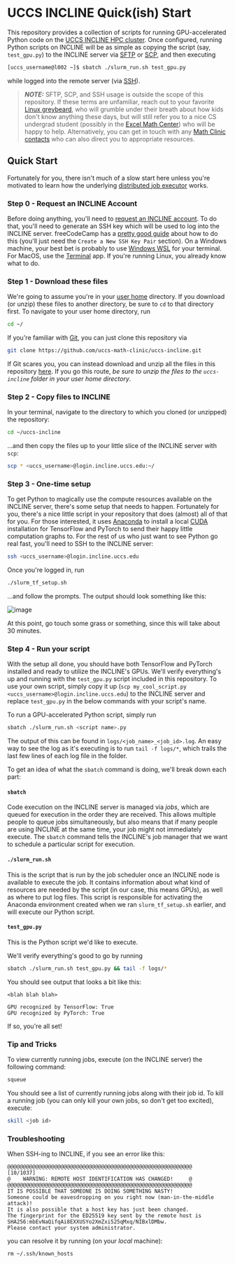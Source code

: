 # UCCS INCLINE Quick(ish) Start

This repository provides a collection of scripts for running GPU-accelerated Python code on the [UCCS INCLINE HPC cluster](https://kb.uccs.edu/display/INCLINE).
Once configured, running Python scripts on INCLINE will be as simple as copying the script (say, `test_gpu.py`) to the INCLINE server via 
[SFTP](https://en.wikipedia.org/wiki/SSH_File_Transfer_Protocol) or [SCP](https://en.wikipedia.org/wiki/Secure_copy_protocol), and then executing

```bash
[uccs_username@l002 ~]$ sbatch ./slurm_run.sh test_gpu.py
```

while logged into the remote server (via [SSH](https://en.wikipedia.org/wiki/Secure_Shell)).

> **_NOTE:_**  SFTP, SCP, and SSH usage is outside the scope of this repository. If these terms are unfamiliar, reach out to your favorite
> [Linux greybeard](https://gist.github.com/lenards/3739917), who will grumble under their breath about how kids don't know anything these
> days, but will still refer you to a nice CS undergrad student (possibly in the [Excel Math Center](https://mathcenter.uccs.edu/)) who will
> be happy to help. Alternatively, you can get in touch with any [Math Clinic contacts](https://math.uccs.edu/math-clinic) who can also
> direct you to appropriate resources.

## Quick Start

Fortunately for you, there isn't much of a slow start here unless you're motivated to learn how the underlying 
[distributed job executor](https://slurm.schedmd.com/documentation.html) works. 

### Step 0 - Request an INCLINE Account
Before doing anything, you'll need to 
[request an INCLINE account](https://kb.uccs.edu/display/INCLINE/Request+an+Account). To do that, you'll need to generate an SSH key which
will be used to log into the INCLINE server. freeCodeCamp has a [pretty good guide](https://www.freecodecamp.org/news/the-ultimate-guide-to-ssh-setting-up-ssh-keys/)
about how to do this (you'll just need the `Create a New SSH Key Pair` section). On a Windows machine, your best bet is probably to use 
[Windows WSL](https://learn.microsoft.com/en-us/windows/wsl/install) for your terminal. For MacOS, use the 
[Terminal](https://support.apple.com/guide/terminal/open-or-quit-terminal-apd5265185d-f365-44cb-8b09-71a064a42125/mac) app. If you're 
running Linux, you already know what to do.

### Step 1 - Download these files

We're going to assume you're in your [user home](https://en.wikipedia.org/wiki/Home_directory) directory. If you download (or unzip) these
files to another directory, be sure to `cd` to that directory first. To navigate to your user home directory, run

```bash
cd ~/
```

If you're familiar with [Git](https://git-scm.com/), you can just clone this repository via

```bash
git clone https://github.com/uccs-math-clinic/uccs-incline.git
```

If Git scares you, you can instead download and unzip all the files in this repository 
[here](https://github.com/uccs-math-clinic/uccs-incline/archive/refs/heads/main.zip). If you go this route, *be sure to unzip the files to 
the `uccs-incline` folder in your user home directory*.

### Step 2 - Copy files to INCLINE

In your terminal, navigate to the directory to which you cloned (or unzipped) the repository:

```bash
cd ~/uccs-incline
```

...and then copy the files up to your little slice of the INCLINE server with `scp`:

```bash
scp * <uccs_username>@login.incline.uccs.edu:~/
```

### Step 3 - One-time setup

To get Python to magically use the compute resources available on the INCLINE server, there's some setup that needs to happen. Fortunately for you,
there's a nice little script in your repository that does (almost) all of that for you. For those interested, it uses [Anaconda](https://www.anaconda.com/)
to install a local [CUDA](https://en.wikipedia.org/wiki/CUDA) installation for TensorFlow and PyTorch to send their happy little computation graphs to.
For the rest of us who just want to see Python go real fast, you'll need to SSH to the INCLINE server:

```bash
ssh <uccs_username>@login.incline.uccs.edu
```

Once you're logged in, run

```bash
./slurm_tf_setup.sh
```

...and follow the prompts. The output should look something like this:

![image](https://github.com/uccs-math-clinic/uccs-incline/assets/17204901/f001d0b4-8032-41bb-881e-ebb5cf238209)

At this point, go touch some grass or something, since this will take about 30 minutes.

### Step 4 - Run your script

With the setup all done, you should have both TensorFlow and PyTorch installed and ready to utilize the INCLINE's GPUs. We'll verify everything's up and
running with the `test_gpu.py` script included in this repository. To use your own script, simply copy it up 
(`scp my_cool_script.py <uccs_username>@login.incline.uccs.edu`) to the INCLINE server and replace `test_gpu.py` in the below commands with your script's name.

To run a GPU-accelerated Python script, simply run

```bash
sbatch ./slurm_run.sh <script name>.py
```

The output of this can be found in `logs/<job_name>_<job_id>.log`. An easy way to see the log as it's executing is to run `tail -f logs/*`, which trails the last
few lines of each log file in the folder. 

To get an idea of what the `sbatch` command is doing, we'll break down each part:

#### `sbatch`

Code execution on the INCLINE server is managed via *jobs*, which are queued for execution in the order they are received. This allows multiple people to queue
jobs simultaneously, but also means that if many people are using INCLINE at the same time, your job might not immediately execute. The `sbatch` command tells
the INCLINE's job manager that we want to schedule a particular script for execution.

#### `./slurm_run.sh`

This is the script that is run by the job scheduler once an INCLINE node is available to execute the job. It contains information about what kind of resources
are needed by the script (in our case, this means GPUs), as well as where to put log files. This script is responsible for activating the Anaconda environment
created when we ran `slurm_tf_setup.sh` earlier, and will execute our Python script.

#### `test_gpu.py`

This is the Python script we'd like to execute.

We'll verify everything's good to go by running

```bash
sbatch ./slurm_run.sh test_gpu.py && tail -f logs/*
```
You should see output that looks a bit like this:

```
<blah blah blah>

GPU recognized by TensorFlow: True
GPU recognized by PyTorch: True
```

If so, you're all set!

### Tip and Tricks

To view currently running jobs, execute (on the INCLINE server) the following command:

```bash
squeue
```

You should see a list of currently running jobs along with their job id. To kill a running job (you can only kill your own jobs, so don't get too excited), execute:

```bash
skill <job id>
```

### Troubleshooting

When SSH-ing to INCLINE, if you see an error like this:

```
@@@@@@@@@@@@@@@@@@@@@@@@@@@@@@@@@@@@@@@@@@@@@@@@@@@@@@@@@@@                                                                                                                                                                                                            [10/1037]
@    WARNING: REMOTE HOST IDENTIFICATION HAS CHANGED!     @                                                                                                                                                                                                                     
@@@@@@@@@@@@@@@@@@@@@@@@@@@@@@@@@@@@@@@@@@@@@@@@@@@@@@@@@@@                                                                                                                                                                                                                     
IT IS POSSIBLE THAT SOMEONE IS DOING SOMETHING NASTY!                                                                                                                                                                                                                           
Someone could be eavesdropping on you right now (man-in-the-middle attack)!                                                                                                                                                                                                     
It is also possible that a host key has just been changed.                                                                                                                                                                                                                      
The fingerprint for the ED25519 key sent by the remote host is                                                                                                                                                                                                                  
SHA256:mbEvNaQifqAi8EXXUSYo2XmZxi525qMxq/NIBxlDMbw.                                                                                                                                                                                                                             
Please contact your system administrator.         
```

you can resolve it by running (on your _local_ machine):

```
rm ~/.ssh/known_hosts
```
